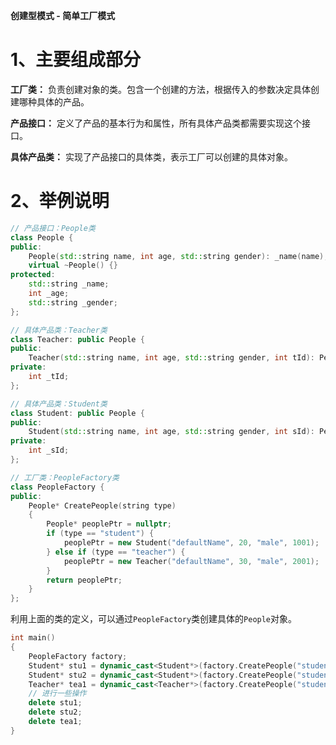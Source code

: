**创建型模式 - 简单工厂模式**

# 1、主要组成部分

**工厂类：** 负责创建对象的类。包含一个创建的方法，根据传入的参数决定具体创建哪种具体的产品。

**产品接口：** 定义了产品的基本行为和属性，所有具体产品类都需要实现这个接口。

**具体产品类：** 实现了产品接口的具体类，表示工厂可以创建的具体对象。

# 2、举例说明

```C++
// 产品接口：People类
class People {
public:
    People(std::string name, int age, std::string gender): _name(name), _age(age), _gender(gender) {}
    virtual ~People() {}
protected:
    std::string _name;
    int _age;
    std::string _gender;
};

// 具体产品类：Teacher类
class Teacher: public People {
public:
    Teacher(std::string name, int age, std::string gender, int tId): People(name, age, gender), _tId(tId) {}
private:
    int _tId;
};

// 具体产品类：Student类
class Student: public People {
public:
    Student(std::string name, int age, std::string gender, int sId): People(name, age, gender), _sId(sId) {}
private:
    int _sId;
};

// 工厂类：PeopleFactory类
class PeopleFactory {
public:
    People* CreatePeople(string type)
    {
        People* peoplePtr = nullptr;
        if (type == "student") {
            peoplePtr = new Student("defaultName", 20, "male", 1001);
        } else if (type == "teacher") {
            peoplePtr = new Teacher("defaultName", 30, "male", 2001);
        }
        return peoplePtr;
    }
};

```

利用上面的类的定义，可以通过`PeopleFactory`类创建具体的`People`对象。

```C++
int main()
{
    PeopleFactory factory;
    Student* stu1 = dynamic_cast<Student*>(factory.CreatePeople("student"));
    Student* stu2 = dynamic_cast<Student*>(factory.CreatePeople("student"));
    Teacher* tea1 = dynamic_cast<Teacher*>(factory.CreatePeople("student"));
    // 进行一些操作
    delete stu1;
    delete stu2;
    delete tea1;
}
```
